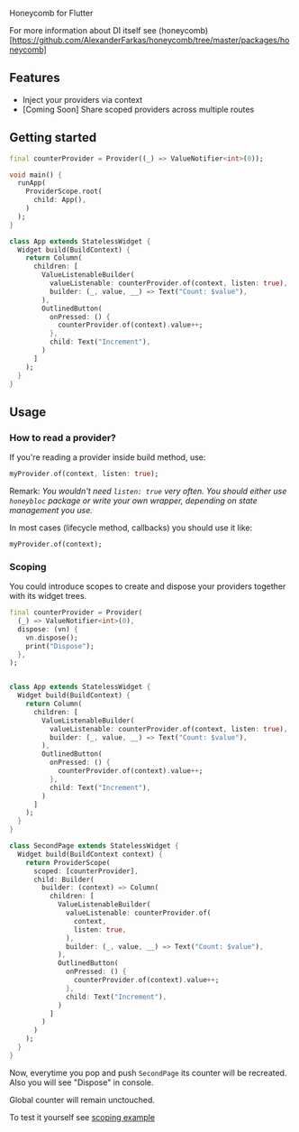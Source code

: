 Honeycomb for Flutter

For more information about DI itself see (honeycomb)[https://github.com/AlexanderFarkas/honeycomb/tree/master/packages/honeycomb]

## Features

- Inject your providers via context
- [Coming Soon] Share scoped providers across multiple routes

## Getting started

```dart
final counterProvider = Provider((_) => ValueNotifier<int>(0));

void main() {
  runApp(
    ProviderScope.root(
      child: App(),
    )
  );
}

class App extends StatelessWidget {
  Widget build(BuildContext) {
    return Column(
      children: [
        ValueListenableBuilder(
          valueListenable: counterProvider.of(context, listen: true),
          builder: (_, value, __) => Text("Count: $value"),
        ),
        OutlinedButton(
          onPressed: () {
            counterProvider.of(context).value++;
          },
          child: Text("Increment"),
        )
      ]
    );
  }
}
```

## Usage

### How to read a provider?
If you're reading a provider inside build method, use:
```dart
myProvider.of(context, listen: true); 
```

Remark: *You wouldn't need `listen: true` very often.
You should either use `honeybloc` package or write your own wrapper, depending on state management you use.*

In most cases (lifecycle method, callbacks) you should use it like:
```
myProvider.of(context);
```



### Scoping

You could introduce scopes to create and dispose your providers together with its widget trees.

```dart
final counterProvider = Provider(
  (_) => ValueNotifier<int>(0),
  dispose: (vn) {
    vn.dispose();
    print("Dispose");
  },
);


class App extends StatelessWidget {
  Widget build(BuildContext) {
    return Column(
      children: [
        ValueListenableBuilder(
          valueListenable: counterProvider.of(context, listen: true),
          builder: (_, value, __) => Text("Count: $value"),
        ),
        OutlinedButton(
          onPressed: () {
            counterProvider.of(context).value++;
          },
          child: Text("Increment"),
        )
      ]
    );
  }
}

class SecondPage extends StatelessWidget {
  Widget build(BuildContext context) {
    return ProviderScope(
      scoped: [counterProvider],
      child: Builder(
        builder: (context) => Column(
          children: [
            ValueListenableBuilder(
              valueListenable: counterProvider.of(
                context, 
                listen: true,
              ),
              builder: (_, value, __) => Text("Count: $value"),
            ),
            OutlinedButton(
              onPressed: () {
                counterProvider.of(context).value++;
              },
              child: Text("Increment"),
            )
          ]
        )
      )
    );
  }
}
```

Now, everytime you pop and push `SecondPage` its counter will be recreated. Also you will see "Dispose" in console.

Global counter will remain unctouched.

To test it yourself see [scoping example](https://github.com/AlexanderFarkas/honeycomb/tree/master/examples/scoping)

